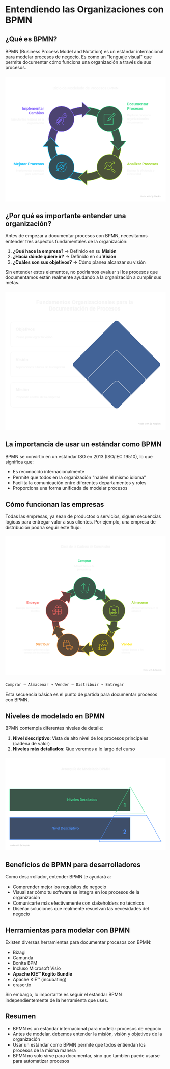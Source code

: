 
# Entendiendo las Organizaciones con BPMN

## ¿Qué es BPMN?

BPMN (Business Process Model and Notation) es un estándar internacional para modelar procesos de negocio. Es como un "lenguaje visual" que permite documentar cómo funciona una organización a través de sus procesos.

<div style="text-align: center; margin: 20px 0;">
  <img src="../images/1-que-es-bpmn.png" alt="¿Qué es BPMN?" style="max-width: 100%; height: auto;">
</div>

## ¿Por qué es importante entender una organización?

Antes de empezar a documentar procesos con BPMN, necesitamos entender tres aspectos fundamentales de la organización:

1. **¿Qué hace la empresa?** → Definido en su **Misión**
2. **¿Hacia dónde quiere ir?** → Definido en su **Visión**
3. **¿Cuáles son sus objetivos?** → Cómo planea alcanzar su visión

Sin entender estos elementos, no podríamos evaluar si los procesos que documentamos están realmente ayudando a la organización a cumplir sus metas.

<div style="text-align: center; margin: 20px 0;">
  <img src="../images/1-porque-es-importante-entender-una-organizacion.png" alt="¿Por qué es importante entender una organización?" style="max-width: 100%; height: auto;">
</div>

## La importancia de usar un estándar como BPMN

BPMN se convirtió en un estándar ISO en 2013 (ISO/IEC 19510), lo que significa que:

- Es reconocido internacionalmente
- Permite que todos en la organización "hablen el mismo idioma"
- Facilita la comunicación entre diferentes departamentos y roles
- Proporciona una forma unificada de modelar procesos

## Cómo funcionan las empresas

Todas las empresas, ya sean de productos o servicios, siguen secuencias lógicas para entregar valor a sus clientes. Por ejemplo, una empresa de distribución podría seguir este flujo:

<div style="text-align: center; margin: 20px 0;">
  <img src="../images/1-comprar-almacenar-vender-distribuir-entregar.png" alt="Flujo de procesos: Comprar → Almacenar → Vender → Distribuir → Entregar" style="max-width: 100%; height: auto;">
</div>

```
Comprar → Almacenar → Vender → Distribuir → Entregar
```

Esta secuencia básica es el punto de partida para documentar procesos con BPMN.

## Niveles de modelado en BPMN

BPMN contempla diferentes niveles de detalle:

1. **Nivel descriptivo**: Vista de alto nivel de los procesos principales (cadena de valor)
2. **Niveles más detallados**: Que veremos a lo largo del curso

<div style="text-align: center; margin: 20px 0;">
  <img src="../images/1-niveles-modelado-bpmn.png" alt="Niveles de modelado en BPMN" style="max-width: 100%; height: auto;">
</div>

## Beneficios de BPMN para desarrolladores

Como desarrollador, entender BPMN te ayudará a:

- Comprender mejor los requisitos de negocio
- Visualizar cómo tu software se integra en los procesos de la organización
- Comunicarte más efectivamente con stakeholders no técnicos
- Diseñar soluciones que realmente resuelvan las necesidades del negocio

## Herramientas para modelar con BPMN

Existen diversas herramientas para documentar procesos con BPMN:
- Bizagi
- Camunda
- Bonita BPM
- Incluso Microsoft Visio
- **Apache KIE™ Kogito Bundle**
- Apache KIE™ (incubating)
- eraser.io

Sin embargo, lo importante es seguir el estándar BPMN independientemente de la herramienta que uses.

## Resumen

- BPMN es un estándar internacional para modelar procesos de negocio
- Antes de modelar, debemos entender la misión, visión y objetivos de la organización
- Usar un estándar como BPMN permite que todos entiendan los procesos de la misma manera
- BPMN no solo sirve para documentar, sino que también puede usarse para automatizar procesos
